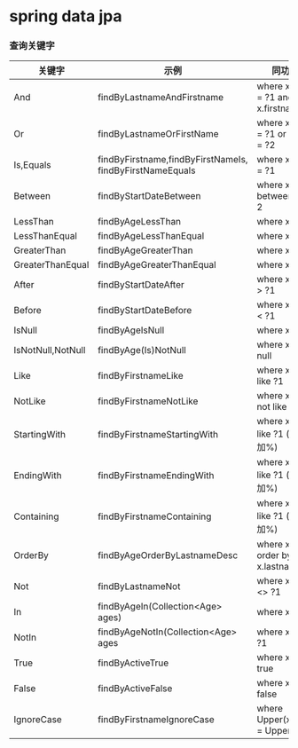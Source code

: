 # spring data jpa
### 查询关键字
|关键字|示例|同功能JPQL|
| ------------ | ------------ | ------------ |
|And|findByLastnameAndFirstname|where x.lastname = ?1 and x.firstname = ?2|
|Or|findByLastnameOrFirstName|where x.lastname = ?1 or x.firstname = ?2|
|Is,Equals|findByFirstname,findByFirstNameIs, findByFirstNameEquals|where x.firstname = ?1|
|Between|findByStartDateBetween|where x.startDate between 1? and ?2|
|LessThan|findByAgeLessThan|where x.age < ?1|
|LessThanEqual|findByAgeLessThanEqual|where x.age <= ?1|
|GreaterThan|findByAgeGreaterThan|where x.age > ?1|
|GreaterThanEqual|findByAgeGreaterThanEqual|where x.age >= ?1|
|After|findByStartDateAfter|where x.startDate > ?1|
|Before|findByStartDateBefore|where x.startDate < ?1|
|IsNull|findByAgeIsNull|where x.age is null|
|IsNotNull,NotNull|findByAge(Is)NotNull|where x.age is not null|
|Like|findByFirstnameLike|where x.firstname like ?1|
|NotLike|findByFirstnameNotLike|where x.firstname not like ?1|
|StartingWith|findByFirstnameStartingWith|where x.firstname like ?1 (参数前面加%)|
|EndingWith|findByFirstnameEndingWith|where x.firstname like ?1 (参数后面加%)|
|Containing|findByFirstnameContaining|where x.firstname like ?1 (参数两边加%)|
|OrderBy|findByAgeOrderByLastnameDesc|where x.age = ?1 order by x.lastname desc|
|Not|findByLastnameNot|where x.lastname <> ?1|
|In|findByAgeIn(Collection&lt;Age> ages)|where x.age in ?1|
|NotIn|findByAgeNotIn(Collection&lt;Age> ages|where x.age not in ?1|
|True|findByActiveTrue|where x.active = true|
|False|findByActiveFalse|where x.active = false|
|IgnoreCase|findByFirstnameIgnoreCase|where Upper(x.firstname) = Upper(?1)|

